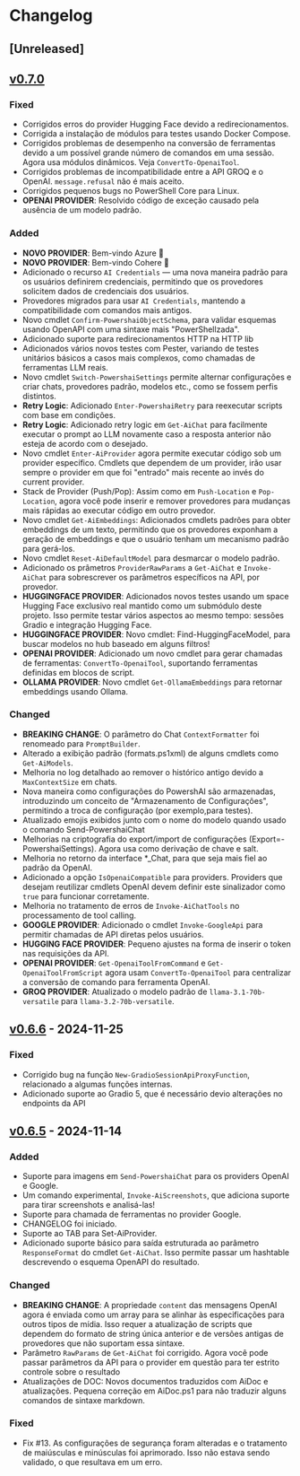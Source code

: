 ﻿# Changelog

## [Unreleased] <!--AiDoc:Translator:IgnoreLine-->

## [v0.7.0]

### Fixed <!--AiDoc:Translator:IgnoreLine-->
- Corrigidos erros do provider Hugging Face devido a redirecionamentos.
- Corrigida a instalação de módulos para testes usando Docker Compose.
- Corrigidos problemas de desempenho na conversão de ferramentas devido a um possível grande número de comandos em uma sessão. Agora usa módulos dinâmicos. Veja `ConvertTo-OpenaiTool`.
- Corrigidos problemas de incompatibilidade entre a API GROQ e o OpenAI. `message.refusal` não é mais aceito.
- Corrigidos pequenos bugs no PowerShell Core para Linux.
- **OPENAI PROVIDER**: Resolvido código de exceção causado pela ausência de um modelo padrão.

### Added <!--AiDoc:Translator:IgnoreLine-->
- **NOVO PROVIDER**: Bem-vindo Azure 🎉
- **NOVO PROVIDER**: Bem-vindo Cohere 🎉
- Adicionado o recurso `AI Credentials` — uma nova maneira padrão para os usuários definirem credenciais, permitindo que os provedores solicitem dados de credenciais dos usuários.
- Provedores migrados para usar `AI Credentials`, mantendo a compatibilidade com comandos mais antigos.
- Novo cmdlet `Confirm-PowershaiObjectSchema`, para validar esquemas usando OpenAPI com uma sintaxe mais "PowerShellzada".
- Adicionado suporte para redirecionamentos HTTP na HTTP lib
- Adicionados vários novos testes com Pester, variando de testes unitários básicos a casos mais complexos, como chamadas de ferramentas LLM reais.
- Novo cmdlet `Switch-PowershaiSettings` permite alternar configurações e criar chats, provedores padrão, modelos etc., como se fossem perfis distintos.
- **Retry Logic**: Adicionado `Enter-PowershaiRetry` para reexecutar scripts com base em condições.
- **Retry Logic**: Adicionado retry logic em `Get-AiChat` para facilmente executar o prompt ao LLM novamente caso a resposta anterior não esteja de acordo com o desejado.
- Novo cmdlet `Enter-AiProvider` agora permite executar código sob um provider específico. Cmdlets que dependem de um provider, irão usar sempre o provider em que foi "entrado" mais recente ao invés do current provider.
- Stack de Provider (Push/Pop): Assim como em `Push-Location` e `Pop-Location`, agora você pode inserir e remover provedores para mudanças mais rápidas ao executar código em outro provedor.
- Novo cmdlet `Get-AiEmbeddings`: Adicionados cmdlets padrões para obter embeddings de um texto, permitindo que os provedores exponham a geração de embeddings e que o usuário tenham um mecanismo padrão para gerá-los.
- Novo cmdlet `Reset-AiDefaultModel` para desmarcar o modelo padrão.
- Adicionado os prâmetros `ProviderRawParams` a `Get-AiChat` e `Invoke-AiChat` para sobrescrever os parâmetros específicos na API, por provedor.
- **HUGGINGFACE PROVIDER**: Adicionados novos testes usando um space Hugging Face exclusivo real mantido como um submódulo deste projeto. Isso permite testar vários aspectos ao mesmo tempo: sessões Gradio e integração Hugging Face.
- **HUGGINGFACE PROVIDER**: Novo cmdlet: Find-HuggingFaceModel, para buscar modelos no hub baseado em alguns filtros!
- **OPENAI PROVIDER**: Adicionado um novo cmdlet para gerar chamadas de ferramentas: `ConvertTo-OpenaiTool`, suportando ferramentas definidas em blocos de script.
- **OLLAMA PROVIDER**: Novo cmdlet `Get-OllamaEmbeddings` para retornar embeddings usando Ollama.

### Changed <!--AiDoc:Translator:IgnoreLine-->
- **BREAKING CHANGE**: O parâmetro do Chat `ContextFormatter` foi renomeado para `PromptBuilder`.
- Alterado a exibição padrão (formats.ps1xml) de alguns cmdlets como `Get-AiModels`.
- Melhoria no log detalhado ao remover o histórico antigo devido a `MaxContextSize` em chats.
- Nova maneira como configurações do PowershAI são armazenadas, introduzindo um conceito de "Armazenamento de Configurações", permitindo a troca de configuração (por exemplo,para testes).
- Atualizado emojis exibidos junto com o nome do modelo quando usado o comando Send-PowershaiChat
- Melhorias na criptografia do export/import de configurações (Export=-PowershaiSettings). Agora usa como derivação de chave e salt.
- Melhoria no retorno da interface *_Chat, para que seja mais fiel ao padrão da OpenAI.
- Adicionado a opção `IsOpenaiCompatible` para providers. Providers que desejam reutilizar cmdlets OpenAI devem definir este sinalizador como `true` para funcionar corretamente.
- Melhoria no tratamento de erros de `Invoke-AiChatTools` no processamento de tool calling.
- **GOOGLE PROVIDER**: Adicionado o cmdlet `Invoke-GoogleApi` para permitir chamadas de API diretas pelos usuários.
- **HUGGING FACE PROVIDER**: Pequeno ajustes na forma de inserir o token nas requisições da API.
- **OPENAI PROVIDER**: `Get-OpenaiToolFromCommand` e `Get-OpenaiToolFromScript` agora usam `ConvertTo-OpenaiTool` para centralizar a conversão de comando para ferramenta OpenAI.
- **GROQ PROVIDER**: Atualizado o modelo padrão de `llama-3.1-70b-versatile` para `llama-3.2-70b-versatile`.

## [v0.6.6] - 2024-11-25

### Fixed <!--AiDoc:Translator:IgnoreLine-->
- Corrigido bug na função `New-GradioSessionApiProxyFunction`, relacionado a algumas funções internas.
- Adicionado suporte ao Gradio 5, que é necessário devio alterações no endpoints da API

## [v0.6.5] - 2024-11-14

### Added <!--AiDoc:Translator:IgnoreLine-->
- Suporte para imagens em `Send-PowershaiChat` para os providers OpenAI e Google.
- Um comando experimental, `Invoke-AiScreenshots`, que adiciona suporte para tirar screenshots e analisá-las!
- Suporte para chamada de ferramentas no provider Google.
- CHANGELOG foi iniciado.
- Suporte ao TAB para Set-AiProvider. 
- Adicionado suporte básico para saída estruturada ao parâmetro `ResponseFormat` do cmdlet `Get-AiChat`. Isso permite passar um hashtable descrevendo o esquema OpenAPI do resultado.

### Changed <!--AiDoc:Translator:IgnoreLine-->
- **BREAKING CHANGE**: A propriedade `content` das mensagens OpenAI agora é enviada como um array para se alinhar às especificações para outros tipos de mídia. Isso requer a atualização de scripts que dependem do formato de string única anterior e de versões antigas de provedores que não suportam essa sintaxe.
- Parâmetro `RawParams` de `Get-AiChat` foi corrigido. Agora você pode passar parâmetros da API para o provider em questão para ter estrito controle sobre o resultado
- Atualizações de DOC: Novos documentos traduzidos com AiDoc e atualizações. Pequena correção em AiDoc.ps1 para não traduzir alguns comandos de sintaxe markdown.


### Fixed <!--AiDoc:Translator:IgnoreLine-->
- Fix #13. As configurações de segurança foram alteradas e o tratamento de maiúsculas e minúsculas foi aprimorado. Isso não estava sendo validado, o que resultava em um erro.

[v0.6.6]: https://github.com/rrg92/powershai/releases/tag/v0.6.6
[v0.6.5]: https://github.com/rrg92/powershai/releases/tag/v0.6.5
[v0.7.0]: https://github.com/rrg92/powershai/releases/tag/v0.7.0
